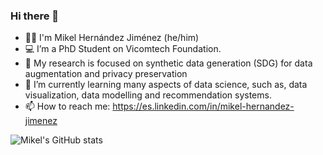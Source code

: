### Hi there 👋

- 🏳️‍🌈 I'm Mikel Hernández Jiménez (he/him)
- 💻 I’m a PhD Student on Vicomtech Foundation.
- 🔭 My research is focused on synthetic data generation (SDG) for data augmentation and privacy preservation
- 🌱 I’m currently learning many aspects of data science, such as, data visualization, data modelling and recommendation systems.
- 📫 How to reach me: https://es.linkedin.com/in/mikel-hernandez-jimenez

![Mikel's GitHub stats](https://github-readme-stats.vercel.app/api?username=mikel-hernandezj&count_private=true&show_icons=true&theme=dark)

<!--
**mikel-hernandezj/mikel-hernandezj** is a ✨ _special_ ✨ repository because its `README.md` (this file) appears on your GitHub profile.
